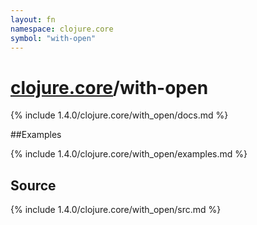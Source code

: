 ```yaml
---
layout: fn
namespace: clojure.core
symbol: "with-open"
---
```


# [clojure.core](../)/with-open

{% include 1.4.0/clojure.core/with_open/docs.md %}

##Examples

{% include 1.4.0/clojure.core/with_open/examples.md %}
## Source
{% include 1.4.0/clojure.core/with_open/src.md %}

